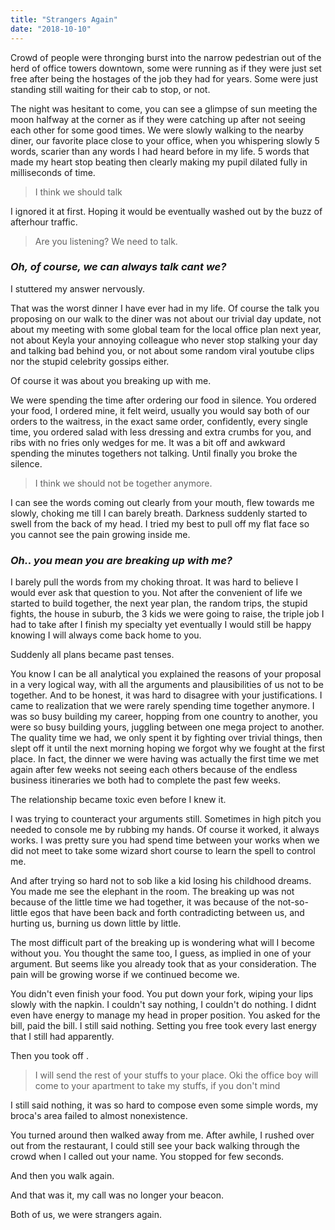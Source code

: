 ```yaml
---
title: "Strangers Again"
date: "2018-10-10"
---
```


Crowd of people were thronging burst into the narrow pedestrian out of the herd of office towers downtown, some were running as if they were just set free after being the hostages of the job they had for years. Some were just standing still waiting for their cab to stop, or not.

The night was hesitant to come, you can see a glimpse of sun meeting the moon halfway at the corner as if they were catching up after not seeing each other for some good times. We were slowly walking to the nearby diner, our favorite place close to your office, when you whispering slowly 5 words, scarier than any words I had heard before in my life. 5 words that made my heart stop beating then clearly making my pupil dilated fully in milliseconds of time.

> I think we should talk

I ignored it at first. Hoping it would be eventually washed out by the buzz of afterhour traffic.

> Are you listening? We need to talk.

### _Oh, of course, we can always talk cant we?_

I stuttered my answer nervously.

That was the worst dinner I have ever had in my life. Of course the talk you proposing on our walk to the diner was not about our trivial day update, not about my meeting with some global team for the local office plan next year, not about Keyla your annoying colleague who never stop stalking your day and talking bad behind you, or not about some random viral youtube clips nor the stupid celebrity gossips either.

Of course it was about you breaking up with me.

We were spending the time after ordering our food in silence. You ordered your food, I ordered mine, it felt weird, usually you would say both of our orders to the waitress, in the exact same order, confidently, every single time, you ordered salad with less dressing and extra crumbs for you, and ribs with no fries only wedges for me. It was a bit off and awkward spending the minutes togethers not talking. Until finally you broke the silence.

> I think we should not be together anymore.

I can see the words coming out clearly from your mouth, flew towards me slowly, choking me till I can barely breath. Darkness suddenly started to swell from the back of my head. I tried my best to pull off my flat face so you cannot see the pain growing inside me.

### _Oh.. you mean you are breaking up with me?_

I barely pull the words from my choking throat. It was hard to believe I would ever ask that question to you. Not after the convenient of life we started to build together, the next year plan, the random trips, the stupid fights, the house in suburb, the 3 kids we were going to raise, the triple job I had to take after I finish my specialty yet eventually I would still be happy knowing I will always come back home to you.

Suddenly all plans became past tenses.

You know I can be all analytical you explained the reasons of your proposal in a very logical way, with all the arguments and plausibilities of us not to be together. And to be honest, it was hard to disagree with your justifications. I came to realization that we were rarely spending time together anymore. I was so busy building my career, hopping from one country to another, you were so busy building yours, juggling between one mega project to another. The quality time we had, we only spent it by fighting over trivial things, then slept off it until the next morning hoping we forgot why we fought at the first place. In fact, the dinner we were having was actually the first time we met again after few weeks not seeing each others because of the endless business itineraries we both had to complete the past few weeks.

The relationship became toxic even before I knew it.

I was trying to counteract your arguments still. Sometimes in high pitch you needed to console me by rubbing my hands. Of course it worked, it always works. I was pretty sure you had spend time between your works when we did not meet to take some wizard short course to learn the spell to control me.

And after trying so hard not to sob like a kid losing his childhood dreams. You made me see the elephant in the room. The breaking up was not because of the little time we had together, it was because of the not-so-little egos that have been back and forth contradicting between us, and hurting us, burning us down little by little.

The most difficult part of the breaking up is wondering what will I become without you. You thought the same too, I guess, as implied in one of your argument. But seems like you already took that as your consideration. The pain will be growing worse if we continued become we.

You didn't even finish your food. You put down your fork, wiping your lips slowly with the napkin. I couldn't say nothing, I couldn't do nothing. I didnt even have energy to manage my head in proper position. You asked for the bill, paid the bill. I still said nothing. Setting you free took every last energy that I still had apparently.

Then you took off .

> I will send the rest of your stuffs to your place. Oki the office boy will come to your apartment to take my stuffs, if you don't mind

I still said nothing, it was so hard to compose even some simple words, my broca's area failed to almost nonexistence.

You turned around then walked away from me. After awhile, I rushed over out from the restaurant, I could still see your back walking through the crowd when I called out your name. You stopped for few seconds.

And then you walk again.

And that was it, my call was no longer your beacon.

Both of us, we were strangers again.
